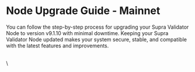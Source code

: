 # Node Upgrade Guide - Mainnet

You can follow the step-by-step process for upgrading your Supra Validator Node to version v9.1.10 with minimal downtime. Keeping your Supra Validator Node updated makes your system secure, stable, and compatible with the latest features and improvements.&#x20;

\
\
